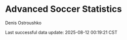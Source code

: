 # Advanced Soccer Statistics
Denis Ostroushko

<!-- gfm -->

Last successful data update: 2025-08-12 00:19:21 CST
